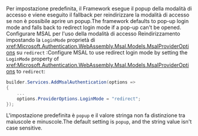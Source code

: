 <span data-ttu-id="02c8d-101">Per impostazione predefinita, il Framework esegue il popup della modalità di accesso e viene eseguito il fallback per reindirizzare la modalità di accesso se non è possibile aprire un popup.</span><span class="sxs-lookup"><span data-stu-id="02c8d-101">The framework defaults to pop-up login mode and falls back to redirect login mode if a pop-up can't be opened.</span></span> <span data-ttu-id="02c8d-102">Configurare MSAL per l'uso della modalità di accesso Reindirizzamento impostando la `LoginMode` proprietà di <xref:Microsoft.Authentication.WebAssembly.Msal.Models.MsalProviderOptions> su `redirect` :</span><span class="sxs-lookup"><span data-stu-id="02c8d-102">Configure MSAL to use redirect login mode by setting the `LoginMode` property of <xref:Microsoft.Authentication.WebAssembly.Msal.Models.MsalProviderOptions> to `redirect`:</span></span>

```csharp
builder.Services.AddMsalAuthentication(options =>
{
    ...
    options.ProviderOptions.LoginMode = "redirect";
});
```

<span data-ttu-id="02c8d-103">L'impostazione predefinita è `popup` e il valore stringa non fa distinzione tra maiuscole e minuscole.</span><span class="sxs-lookup"><span data-stu-id="02c8d-103">The default setting is `popup`, and the string value isn't case sensitive.</span></span>
